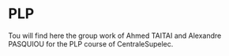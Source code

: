 # PLP

Tou will find here the group work of Ahmed TAITAI and Alexandre PASQUIOU for the PLP course of CentraleSupelec.
